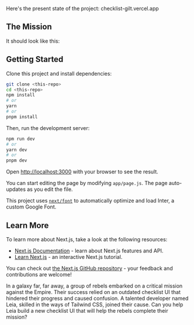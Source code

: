 Here's the present state of the project: checklist-gilt.vercel.app

## The Mission

It should look like this: 

## Getting Started

Clone this project and install dependencies:

```bash
git clone <this-repo>
cd <this-repo>
npm install
# or
yarn
# or
pnpm install
```


Then, run the development server:

```bash
npm run dev
# or
yarn dev
# or
pnpm dev
```

Open [http://localhost:3000](http://localhost:3000) with your browser to see the result.

You can start editing the page by modifying `app/page.js`. The page auto-updates as you edit the file.

This project uses [`next/font`](https://nextjs.org/docs/basic-features/font-optimization) to automatically optimize and load Inter, a custom Google Font.

## Learn More

To learn more about Next.js, take a look at the following resources:

- [Next.js Documentation](https://nextjs.org/docs) - learn about Next.js features and API.
- [Learn Next.js](https://nextjs.org/learn) - an interactive Next.js tutorial.

You can check out [the Next.js GitHub repository](https://github.com/vercel/next.js/) - your feedback and contributions are welcome!



In a galaxy far, far away, a group of rebels embarked on a critical mission against the Empire.
Their success relied on an outdated checklist UI that hindered their progress and caused confusion.
A talented developer named Leia, skilled in the ways of Tailwind CSS, joined their cause.
Can you help Leia build a new checklist UI that will help the rebels complete their mission?